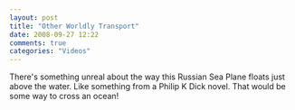 ```yaml
---
layout: post
title: "Other Worldly Transport"
date: 2008-09-27 12:22
comments: true
categories: "Videos"
---
```

There's something unreal about the way this Russian Sea Plane floats just above the water. Like something from a Philip K Dick novel. That would be some way to cross an ocean!

<object width="425" height="344"><param name="movie" value="http://www.youtube.com/v/NpGacOmSeHc&hl=en&fs=1"></param><param name="allowFullScreen" value="true"></param><embed src="http://www.youtube.com/v/NpGacOmSeHc&hl=en&fs=1" type="application/x-shockwave-flash" allowfullscreen="true" width="425" height="344"></embed></object>